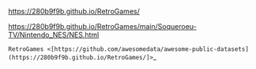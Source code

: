 https://280b9f9b.github.io/RetroGames/

https://280b9f9b.github.io/RetroGames/main/Soqueroeu-TV/Nintendo_NES/NES.html



`RetroGames <[https://github.com/awesomedata/awesome-public-datasets](https://280b9f9b.github.io/RetroGames/]>`_
